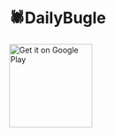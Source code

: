 # 🕷️DailyBugle 

<a href='https://play.google.com/store/apps/details?id=com.prudhvir3ddy.dailybugle'><img alt='Get it on Google Play' src='https://play.google.com/intl/en_us/badges/images/generic/en_badge_web_generic.png' width = "150px"/></a>

